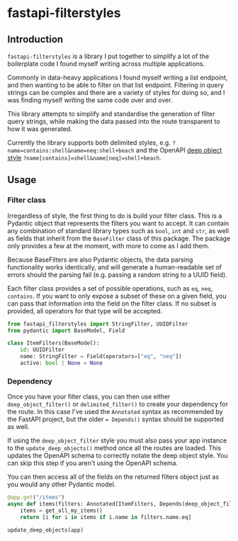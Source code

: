# fastapi-filterstyles

## Introduction
`fastapi-filterstyles` is a library I put together to simplify a lot of the boilerplate
code I found myself writing across multiple applications.

Commonly in data-heavy applications I found myself writing a list endpoint, and then wanting to be able to filter on that list endpoint. 
Filtering in query strings can be complex and there are a variety of styles for doing so, and I was finding myself writing the same code over and over.

This library attempts to simplify and standardise the generation of filter query strings, while making the data passed into the route transparent to how it was generated.

Currently the library supports both delimited styles, e.g. `?name=contains:shell&name=neq:shell+beach` and the OpenAPI [deep object style](https://swagger.io/docs/specification/serialization/) `?name[contains]=shell&name[neq]=shell+beach`.

## Usage

### Filter class

Irregardless of style, the first thing to do is build your filter class. This is a Pydantic object that represents the filters you want to accept. It can contain any combination of standard library types such as `bool`, `int` and `str`, as well as fields that inherit from the `BaseFilter` class of this package. The package only provides a few at the moment, with more to come as I add them.

Because BaseFilters are also Pydantic objects, the data parsing functionality works identically, and will generate a human-readable set of errors should the parsing fail (e.g. passing a random string to a UUID field).

Each filter class provides a set of possible operations, such as `eq`, `neq`, `contains`. If you want to only expose a subset of these on a given field, you can pass that information into the field on the filter class. If no subset is provided, all operators for that type will be accepted.

```python
from fastapi_filterstyles import StringFilter, UUIDFilter
from pydantic import BaseModel, Field

class ItemFilters(BaseModel):
    id: UUIDFilter
    name: StringFilter = Field(operators=["eq", "neq"])
    active: bool | None = None
```

### Dependency

Once you have your filter class, you can then use either `deep_object_filter()` or `delimited_filter()` to create your dependency for the route. In this case I've used the `Annotated` syntax as recommended by the FastAPI project, but the older `= Depends()` syntax should be supported as well.

If using the `deep_object_filter` style you must also pass your app instance to the `update_deep_objects()` method once all the routes are loaded. This updates the OpenAPI schema to correctly notate the deep object style. You can skip this step if you aren't using the OpenAPI schema.

You can then access all of the fields on the returned filters object just as you would any other Pydantic model.

```python
@app.get("/items")
async def items(filters: Annotated[ItemFilters, Depends(deep_object_filter(ItemFilters)]):
    items = get_all_my_items()
    return [i for i in items if i.name in filters.name.eq]

update_deep_objects(app)
```

